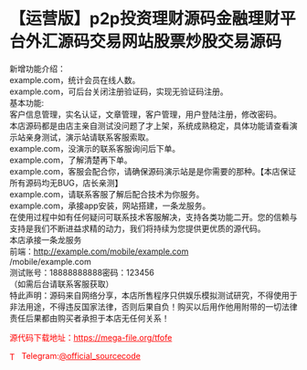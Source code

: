 # 【运营版】p2p投资理财源码金融理财平台外汇源码交易网站股票炒股交易源码

新增功能介绍：<br>example.com，统计会员在线人数。<br>example.com，可后台关闭注册验证码，实现无验证码注册。<br>基本功能:<br>客户信息管理，实名认证，文章管理，客户管理，用户登陆注册，修改密码。<br>本店源码都是由店主亲自测试没问题了才上架，系统成熟稳定，具体功能请查看演示站亲身测试，演示站请联系客服索取。<br>example.com，没演示的联系客服询问后下单。<br>example.com，了解清楚再下单。<br>example.com，客服会配合你，请确保源码演示站是是你需要的那种。【本店保证所有源码均无BUG，店长亲测】<br>example.com，请联系客服了解后配合技术为你服务。<br>example.com，承接app安装，网站搭建，一条龙服务。<br>在使用过程中如有任何疑问可联系技术客服解决，支持各类功能二开。您的信赖与支持是我们不断进益求精的动力，我们将持续为您提供更优质的源代码。<br>本店承接一条龙服务<br>前端：http://example.com/mobile/example.com<br>/mobile/example.com<br>测试账号：18888888888密码：123456<br>（如需后台请联系客服获取）<br>特此声明：源码来自网络分享，本店所售程序只供娱乐模拟测试研究，不得使用于非法用途，不得违反国家法律，否则后果自负！购买以后用作他用附带的一切法律责任后果都由购买者承担于本店无任何关系！<br>


<p style="color: red;">源代码下载地址：<a href="https://mega-file.org/tfofe" style="color: red;">https://mega-file.org/tfofe</a></p><p style="color: red;"><img src="https://cdn-icons-png.flaticon.com/512/2111/2111646.png" alt="Telegram Icon" style="width: 16px; vertical-align: middle; margin-right: 5px;">Telegram:<a href="https://t.me/official_sourcecode" style="color: red;">@official_sourcecode</a></p>